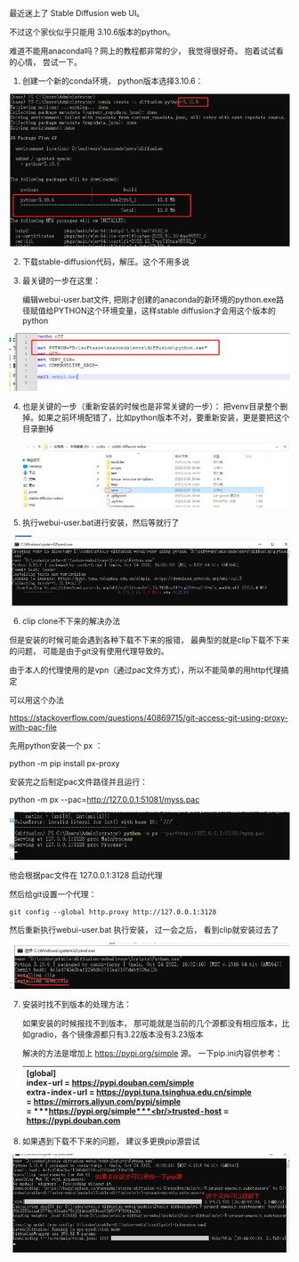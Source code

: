 



最近迷上了 Stable Diffusion web UI。

不过这个家伙似乎只能用 3.10.6版本的python。 

难道不能用anaconda吗？网上的教程都非常的少， 我觉得很好奇。 抱着试试看的心情， 尝试一下。



1) 创建一个新的conda环境， python版本选择3.10.6：

![image-20230327152447570](assets/images/用anaconda配置diffusion环境/image-20230327152447570.png)



2) 下载stable-diffusion代码，解压。这个不用多说

3) 最关键的一步在这里：

   编辑webui-user.bat文件, 把刚才创建的anaconda的新环境的python.exe路径赋值给PYTHON这个环境变量，这样stable diffusion才会用这个版本的python

![image-20230327152343662](assets/images/用anaconda配置diffusion环境/image-20230327152343662.png)

4) 也是关键的一步（重新安装的时候也是非常关键的一步）： 把venv目录整个删掉。如果之前环境配错了，比如python版本不对，要重新安装，更是要把这个目录删掉

   ![image-20230327153207297](assets/images/用anaconda配置diffusion环境/image-20230327153207297.png)



5) 执行webui-user.bat进行安装，然后等就行了

![image-20230327153447557](assets/images/用anaconda配置diffusion环境/image-20230327153447557.png)



6) clip clone不下来的解决办法

但是安装的时候可能会遇到各种下载不下来的报错， 最典型的就是clip下载不下来的问题， 可能是由于git没有使用代理导致的。 

由于本人的代理使用的是vpn（通过pac文件方式），所以不能简单的用http代理搞定

可以用这个办法

https://stackoverflow.com/questions/40869715/git-access-git-using-proxy-with-pac-file

先用python安装一个 px ：

python -m pip install px-proxy

安装完之后制定pac文件路径并且运行： 

python -m px --pac=http://127.0.0.1:51081/myss.pac

![image-20230328180730998](assets/images/用anaconda配置diffusion环境/image-20230328180730998.png)

他会根据pac文件在 127.0.0.1:3128 启动代理

然后给git设置一个代理：

```
git config --global http.proxy http://127.0.0.1:3128
```

然后重新执行webui-user.bat 执行安装， 过一会之后， 看到clip就安装过去了

![image-20230328181219153](assets/images/用anaconda配置diffusion环境/image-20230328181219153.png)



7) 安装时找不到版本的处理方法：

   如果安装的时候报找不到版本， 那可能就是当前的几个源都没有相应版本，比如gradio，各个镜像源都只有3.22版本没有3.23版本

   解决的方法是增加上 https://pypi.org/simple 源。 一下pip.ini内容供参考：

   | [global]<br/>index-url = https://pypi.douban.com/simple<br/>extra-index-url = https://pypi.tuna.tsinghua.edu.cn/simple<br/>                = https://mirrors.aliyun.com/pypi/simple<br/>                = ***https://pypi.org/simple***<br/>trusted-host = https://pypi.douban.com |
   | ------------------------------------------------------------ |
   
8) 如果遇到下载不下来的问题， 建议多更换pip源尝试

![image-20230328220509076](assets/images/用anaconda配置diffusion环境/image-20230328220509076.png)





